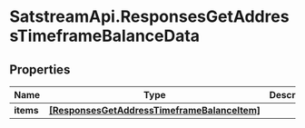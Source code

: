 # SatstreamApi.ResponsesGetAddressTimeframeBalanceData

## Properties
Name | Type | Description | Notes
------------ | ------------- | ------------- | -------------
**items** | [**[ResponsesGetAddressTimeframeBalanceItem]**](ResponsesGetAddressTimeframeBalanceItem.md) |  | [optional] 
